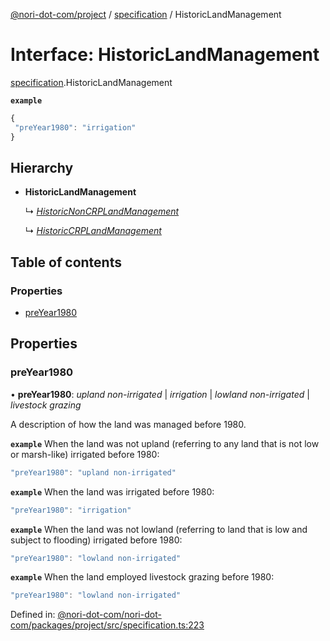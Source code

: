 [@nori-dot-com/project](../README.md) / [specification](../modules/specification.md) / HistoricLandManagement

# Interface: HistoricLandManagement

[specification](../modules/specification.md).HistoricLandManagement

**`example`** 

```js
{
 "preYear1980": "irrigation"
}
```

## Hierarchy

* **HistoricLandManagement**

  ↳ [*HistoricNonCRPLandManagement*](specification.historicnoncrplandmanagement.md)

  ↳ [*HistoricCRPLandManagement*](specification.historiccrplandmanagement.md)

## Table of contents

### Properties

- [preYear1980](specification.historiclandmanagement.md#preyear1980)

## Properties

### preYear1980

• **preYear1980**: *upland non-irrigated* \| *irrigation* \| *lowland non-irrigated* \| *livestock grazing*

A description of how the land was managed before 1980.

**`example`** <caption>When the land was not upland (referring to any land that is not low or marsh-like) irrigated before 1980:</caption>

```js
"preYear1980": "upland non-irrigated"
```

**`example`** <caption>When the land was irrigated before 1980:</caption>

```js
"preYear1980": "irrigation"
```

**`example`** <caption>When the land was not lowland (referring to land that is low and subject to flooding) irrigated before 1980:</caption>

```js
"preYear1980": "lowland non-irrigated"
```

**`example`** <caption>When the land employed livestock grazing before 1980:</caption>

```js
"preYear1980": "lowland non-irrigated"
```

Defined in: [@nori-dot-com/nori-dot-com/packages/project/src/specification.ts:223](https://github.com/nori-dot-eco/nori-dot-com/blob/88bf3ab/packages/project/src/specification.ts#L223)
